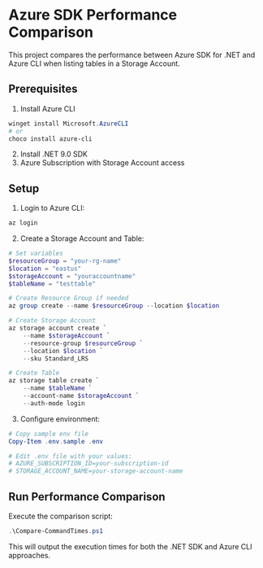 # Azure SDK Performance Comparison

This project compares the performance between Azure SDK for .NET and Azure CLI when listing tables in a Storage Account.

## Prerequisites

1. Install Azure CLI
```powershell
winget install Microsoft.AzureCLI
# or
choco install azure-cli
```

2. Install .NET 9.0 SDK
3. Azure Subscription with Storage Account access

## Setup

1. Login to Azure CLI:
```powershell
az login
```

2. Create a Storage Account and Table:
```powershell
# Set variables
$resourceGroup = "your-rg-name"
$location = "eastus"
$storageAccount = "youraccountname"
$tableName = "testtable"

# Create Resource Group if needed
az group create --name $resourceGroup --location $location

# Create Storage Account
az storage account create `
    --name $storageAccount `
    --resource-group $resourceGroup `
    --location $location `
    --sku Standard_LRS

# Create Table
az storage table create `
    --name $tableName `
    --account-name $storageAccount `
    --auth-mode login
```

3. Configure environment:
```powershell
# Copy sample env file
Copy-Item .env.sample .env

# Edit .env file with your values:
# AZURE_SUBSCRIPTION_ID=your-subscription-id
# STORAGE_ACCOUNT_NAME=your-storage-account-name
```

## Run Performance Comparison

Execute the comparison script:
```powershell
.\Compare-CommandTimes.ps1
```

This will output the execution times for both the .NET SDK and Azure CLI approaches.
